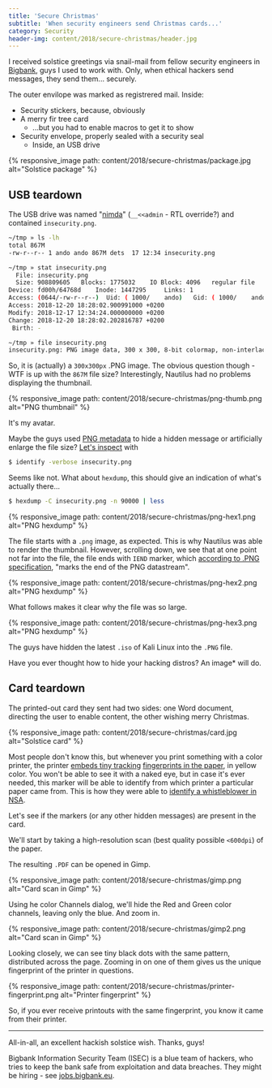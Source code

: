 ```yaml
---
title: 'Secure Christmas'
subtitle: 'When security engineers send Christmas cards...'
category: Security
header-img: content/2018/secure-christmas/header.jpg
---
```


I received solstice greetings via snail-mail from fellow security engineers in [Bigbank](https://bigbank.eu), guys I used to work with.
Only, when ethical hackers send messages, they send them... securely.

The outer envilope was marked as registrered mail. Inside:

- Security stickers, because, obviously
- A merry fir tree card
    - ...but you had to enable macros to get it to show
- Security envelope, properly sealed with a security seal
    - Inside, an USB drive


{% responsive_image path: content/2018/secure-christmas/package.jpg alt="Solstice package" %}


## USB teardown

The USB drive was named "[nimda](https://en.wikipedia.org/wiki/Nimda)" (`__<<admin` - RTL override?) and contained `insecurity.png`.


```bash
~/tmp » ls -lh
total 867M
-rw-r--r-- 1 ando ando 867M dets  17 12:34 insecurity.png

~/tmp » stat insecurity.png 
  File: insecurity.png
  Size: 908809605 	Blocks: 1775032    IO Block: 4096   regular file
Device: fd00h/64768d	Inode: 1447295     Links: 1
Access: (0644/-rw-r--r--)  Uid: ( 1000/    ando)   Gid: ( 1000/    ando)
Access: 2018-12-20 18:28:02.900991000 +0200
Modify: 2018-12-17 12:34:24.000000000 +0200
Change: 2018-12-20 18:28:02.202816787 +0200
 Birth: -

~/tmp » file insecurity.png 
insecurity.png: PNG image data, 300 x 300, 8-bit colormap, non-interlaced
```


So, it is (actually) a `300x300px` .PNG image. The obvious question though - WTF is up with the `867M` file size?
Interestingly, Nautilus had no problems displaying the thumbnail.

{% responsive_image path: content/2018/secure-christmas/png-thumb.png alt="PNG thumbnail" %}

It's my avatar.

Maybe the guys used [PNG metadata](https://www.w3.org/TR/PNG/#11textinfo) to hide a hidden message or artificially
enlarge the file size? [Let's inspect](/content/2018/secure-christmas/metadata.txt) with

```bash
$ identify -verbose insecurity.png
```

Seems like not. What about `hexdump`, this should give an indication of what's actually there...

```bash
$ hexdump -C insecurity.png -n 90000 | less
```

{% responsive_image path: content/2018/secure-christmas/png-hex1.png alt="PNG hexdump" %}

The file starts with a `.png` image, as expected. This is why Nautilus was able to render the thumbnail.
However, scrolling down, we see that at one point not far into the file, the file ends with
`IEND` marker, which [according to .PNG specification](https://www.w3.org/TR/PNG/#11IEND),
"marks the end of the PNG datastream".

{% responsive_image path: content/2018/secure-christmas/png-hex2.png alt="PNG hexdump" %}

What follows makes it clear why the file was so large.

{% responsive_image path: content/2018/secure-christmas/png-hex3.png alt="PNG hexdump" %}

The guys have hidden the latest `.iso` of Kali Linux into the `.PNG` file.

Have you ever thought how to hide your hacking distros? An image* will do.

## Card teardown

The printed-out card they sent had two sides: one Word document, directing the user to
enable content, the other wishing merry Christmas.

{% responsive_image path: content/2018/secure-christmas/card.jpg alt="Solstice card" %}

Most people don't know this, but whenever you print something with a color printer, the printer
[embeds tiny tracking](https://en.wikipedia.org/wiki/Machine_Identification_Code)
[fingerprints in the paper](http://seeingyellow.com/), in yellow color.
You won't be able to see it with a naked eye, but in case it's ever needed,
this marker will be able to identify from which printer a particular paper came from.
This is how they were able to [identify a whistleblower in NSA](https://mashable.com/2017/06/06/printer-dots-nsa-leak).

Let's see if the markers (or any other hidden messages) are present in the card.

We'll start by taking a high-resolution scan (best quality possible `<600dpi`) of the paper.

The resulting `.PDF` can be opened in Gimp.

{% responsive_image path: content/2018/secure-christmas/gimp.png alt="Card scan in Gimp" %}

Using he color Channels dialog, we'll hide the Red and Green color channels, leaving only the blue.
And zoom in.

{% responsive_image path: content/2018/secure-christmas/gimp2.png alt="Card scan in Gimp" %}

Looking closely, we can see tiny black dots with the same pattern, distributed across the page.
Zooming in on one of them gives us the unique fingerprint of the printer in questions.

{% responsive_image path: content/2018/secure-christmas/printer-fingerprint.png alt="Printer fingerprint" %}

So, if you ever receive printouts with the same fingerprint, you know it came from their printer.

-----------

All-in-all, an excellent hackish solstice wish. Thanks, guys!

Bigbank Information Security Team (ISEC) is a blue team of hackers, who tries to keep the bank safe from
exploitation and data breaches. They might be hiring - see [jobs.bigbank.eu](https://jobs.bigbank.eu).

